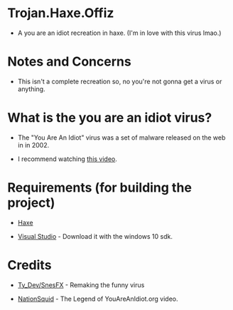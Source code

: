 # Trojan.Haxe.Offiz

* A you are an idiot recreation in haxe. (I'm in love with this virus lmao.)

# Notes and Concerns

* This isn't a complete recreation so, no you're not gonna get a virus or anything.

# What is the you are an idiot virus?

* The "You Are An Idiot" virus was a set of malware released on the web in in 2002.

* I recommend watching [this video](https://www.youtube.com/watch?v=kgs2WTlkp5g&t). 

# Requirements (for building the project)

* [Haxe](https://haxe.org/download/)

* [Visual Studio](https://visualstudio.microsoft.com/downloads/) - Download it with the windows 10 sdk.

# Credits

* [Ty_Dev/SnesFX](twitter.com/snesfx) - Remaking the funny virus

* [NationSquid](https://www.youtube.com/@nationsquid) - The Legend of YouAreAnIdiot.org video.
